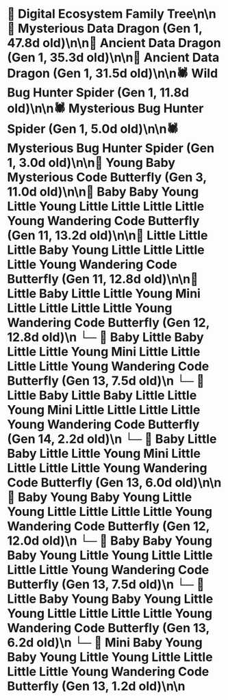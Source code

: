 # 🌳 Digital Ecosystem Family Tree\n\n🐉 Mysterious Data Dragon (Gen 1, 47.8d old)\n\n🐉 Ancient Data Dragon (Gen 1, 35.3d old)\n\n🐉 Ancient Data Dragon (Gen 1, 31.5d old)\n\n🕷️ Wild Bug Hunter Spider (Gen 1, 11.8d old)\n\n🕷️ Mysterious Bug Hunter Spider (Gen 1, 5.0d old)\n\n🕷️ Mysterious Bug Hunter Spider (Gen 1, 3.0d old)\n\n🦋 Young Baby Mysterious Code Butterfly (Gen 3, 11.0d old)\n\n🦋 Baby Baby Young Little Young Little Little Little Little Young Wandering Code Butterfly (Gen 11, 13.2d old)\n\n🦋 Little Little Little Baby Young Little Little Little Little Young Wandering Code Butterfly (Gen 11, 12.8d old)\n\n🦋 Little Baby Little Little Young Mini Little Little Little Little Young Wandering Code Butterfly (Gen 12, 12.8d old)\n  └─ 🦋 Baby Little Baby Little Little Young Mini Little Little Little Little Young Wandering Code Butterfly (Gen 13, 7.5d old)\n    └─ 🦋 Little Baby Little Baby Little Little Young Mini Little Little Little Little Young Wandering Code Butterfly (Gen 14, 2.2d old)\n  └─ 🦋 Baby Little Baby Little Little Young Mini Little Little Little Little Young Wandering Code Butterfly (Gen 13, 6.0d old)\n\n🦋 Baby Young Baby Young Little Young Little Little Little Little Young Wandering Code Butterfly (Gen 12, 12.0d old)\n  └─ 🦋 Baby Baby Young Baby Young Little Young Little Little Little Little Young Wandering Code Butterfly (Gen 13, 7.5d old)\n  └─ 🦋 Little Baby Young Baby Young Little Young Little Little Little Little Young Wandering Code Butterfly (Gen 13, 6.2d old)\n  └─ 🦋 Mini Baby Young Baby Young Little Young Little Little Little Little Young Wandering Code Butterfly (Gen 13, 1.2d old)\n\n